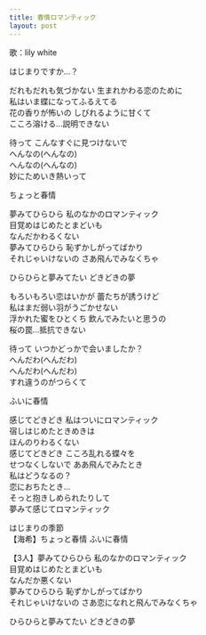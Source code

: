 ```yaml
---
title: 春情ロマンティック
layout: post
---
```

歌：lily white

<p><a class="rin">はじまりですか…？</a></p>

<p><a class="nozomi">だれもだれも気づかない 生まれかわる恋のために<br />
私はいま蝶になってふるえてる</a><br />
<a class="umi">花の香りが怖いの しびれるように甘くて<br />
こころ溶ける…説明できない</a></p>

<p><a class="rin">待って こんなすぐに見つけないで</a><br />
<a class="rin">へんなの</a><a class="nozomi">(へんなの)</a><br />
<a class="rin">へんなの</a><a class="umi">(へんなの)</a><br />
<a class="rin">妙にためいき熱いって</a></p>

<p><a class="rin">ちょっと春情</a></p>

<p>夢みてひらひら 私のなかのロマンティック<br />
目覚めはじめたとまどいも<br />
なんだかわるくない<br />
夢みてひらひら 恥ずかしがってばかり<br />
それじゃいけないの さあ飛んでみなくちゃ</p>

<p>ひらひらと夢みてたい どきどきの夢</p>

<p><a class="rin">もろいもろい恋はいかが 蕾たちが誘うけど<br />
私はまだ弱い羽がうごかせない</a><br />
<a class="nozomi">浮かれた蜜をひとくち 飲んでみたいと思うの<br />
桜の罠…抵抗できない</a></p>

<p><a class="umi">待って いつかどっかで会いましたか？</a><br />
<a class="umi">へんだわ</a><a class="rin">(へんだわ)</a><br />
<a class="umi">へんだわ</a><a class="nozomi">(へんだわ)</a><br />
<a class="umi">すれ違うのがつらくて</a></p>

<p><a class="umi">ふいに春情</a></p>

<p>感じてどきどき 私はついにロマンティック<br />
宿しはじめたときめきは<br />
ほんのりわるくない<br />
感じてどきどき こころ乱れる蝶々を<br />
せつなくしないで ああ飛んでみたとき<br />
<a class="umi">私はどうなるの？</a><br />
<a class="nozomi">恋におちたとき…</a><br />
<a class="rin">そっと抱きしめられたりして</a><br />
夢みて感じてロマンティック</p>

<p><a class="rin">はじまりの季節</a><br />
【<a class="umi">海</a><a class="nozomi">希</a>】ちょっと春情 ふいに春情</p>

<p>【3人】夢みてひらひら 私のなかのロマンティック<br />
目覚めはじめたとまどいも<br />
なんだか悪くない<br />
夢みてひらひら 恥ずかしがってばかり<br />
それじゃいけないの さあ恋になれと飛んでみなくちゃ</p>

<p>ひらひらと夢みてたい どきどきの夢</p>